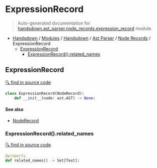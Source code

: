 # ExpressionRecord

> Auto-generated documentation for [handsdown.ast_parser.node_records.expression_record](https://github.com/vemel/handsdown/blob/master/handsdown/ast_parser/node_records/expression_record.py) module.

- [Handsdown](../../../README.md#-handsdown---python-documentation-generator) / [Modules](../../../MODULES.md#modules) / [Handsdown](../../index.md#handsdown) / [Ast Parser](../index.md#ast-parser) / [Node Records](index.md#node-records) / ExpressionRecord
  - [ExpressionRecord](#expressionrecord)
    - [ExpressionRecord().related_names](#expressionrecordrelated_names)

## ExpressionRecord

[🔍 find in source code](https://github.com/vemel/handsdown/blob/master/handsdown/ast_parser/node_records/expression_record.py#L12)

```python
class ExpressionRecord(NodeRecord):
    def __init__(node: ast.AST) -> None:
```

#### See also

- [NodeRecord](node_record.md#noderecord)

### ExpressionRecord().related_names

[🔍 find in source code](https://github.com/vemel/handsdown/blob/master/handsdown/ast_parser/node_records/expression_record.py#L21)

```python
@property
def related_names() -> Set[Text]:
```
